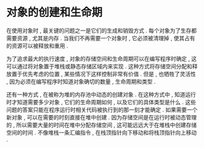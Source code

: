 # 对象的创建和生命期

在使用对象时 , 最关键的问题之一是它们的生成和销毁方式 . 每个对象为了生存都需要资源 , 尤其是内存 . 当我们不再需要一个对象时 , 它必须被清理掉 , 使其占有的资源可以被释放和重用 . 

为了追求最大的执行速度 , 对象的存储空间和生命周期可以在编写程序时确定 , 这可以通过将对象置于堆栈或静态存储区域内来实现 . 这种方式将存储空间分配和释放置于优先考虑的位置 , 某些情况下这样控制非常有价值 . 但是 , 也牺牲了灵活性 , 因为必须在编写程序时知道对象确切的数量 , 生命周期和类型 . 

还有一种方式 , 在被称为堆的内存池中动态的创建对象 . 在这种方式中 , 知道运行时才知道需要多少对象 , 它们的生命周期如何 , 以及它们的具体类型是什么 . 这些问题的答案只能在程序运行时相关代码被执行到的那一刻才能确定 . 如果需要一个新对象 , 可以在需要的时刻直接在堆中创建 . 因为存储空间是在运行时被动态管理的 , 所以需要大量的时间在堆中分配存储空间 , 这可能远远大于在堆栈中创建存储空间的时间 . 不像堆栈一条汇编指令 , 在栈顶指针向下移动和将栈顶指针向上移动 . 

